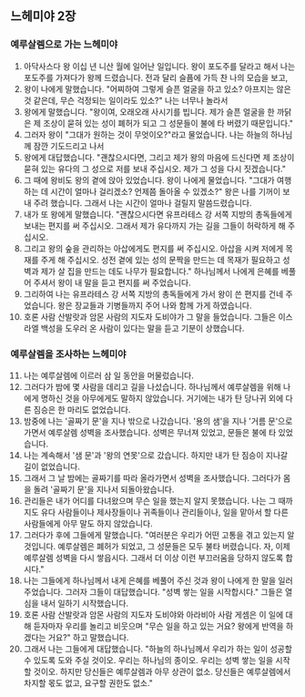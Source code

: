 ## 느헤미야 2장

### 예루살렘으로 가는 느헤미야
1. 아닥사스다 왕 이십 년 니산 월에 일어난 일입니다. 왕이 포도주를 달라고 해서 나는 포도주를 가져다가 왕께 드렸습니다. 전과 달리 슬픔에 가득 찬 나의 모습을 보고,
2. 왕이 나에게 말했습니다. "어찌하여 그렇게 슬픈 얼굴을 하고 있소? 아프지는 않은 것 같은데, 무슨 걱정되는 일이라도 있소?" 나는 너무나 놀라서
3. 왕에게 말했습니다. "왕이여, 오래오래 사시기를 빕니다. 제가 슬픈 얼굴을 한 까닭은 제 조상이 묻혀 있는 성이 폐허가 되고 그 성문들이 불에 타 버렸기 때문입니다."
4. 그러자 왕이 "그대가 원하는 것이 무엇이오?"라고 물었습니다. 나는 하늘의 하나님께 잠깐 기도드리고 나서
5. 왕에게 대답했습니다. "괜찮으시다면, 그리고 제가 왕의 마음에 드신다면 제 조상이 묻혀 있는 유다의 그 성으로 저를 보내 주십시오. 제가 그 성을 다시 짓겠습니다."
6. 그 때에 왕비도 왕의 곁에 앉아 있었습니다. 왕이 나에게 물었습니다. "그대가 여행하는 데 시간이 얼마나 걸리겠소? 언제쯤 돌아올 수 있겠소?" 왕은 나를 기꺼이 보내 주려 했습니다. 그래서 나는 시간이 얼마나 걸릴지 말씀드렸습니다.
7. 내가 또 왕에게 말했습니다. "괜찮으시다면 유프라테스 강 서쪽 지방의 총독들에게 보내는 편지를 써 주십시오. 그래서 제가 유다까지 가는 길을 그들이 허락하게 해 주십시오.
8. 그리고 왕의 숲을 관리하는 아삽에게도 편지를 써 주십시오. 아삽을 시켜 저에게 목재를 주게 해 주십시오. 성전 곁에 있는 성의 문짝을 만드는 데 목재가 필요하고 성벽과 제가 살 집을 만드는 데도 나무가 필요합니다." 하나님께서 나에게 은혜를 베풀어 주셔서 왕이 내 말을 듣고 편지를 써 주었습니다.
9. 그리하여 나는 유프라테스 강 서쪽 지방의 총독들에게 가서 왕이 쓴 편지를 건네 주었습니다. 왕은 장교들과 기병들까지 주어 나와 함께 가게 하였습니다.
10. 호론 사람 산발랏과 암몬 사람의 지도자 도비야가 그 말을 들었습니다. 그들은 이스라엘 백성을 도우러 온 사람이 있다는 말을 듣고 기분이 상했습니다.
### 예루살렘을 조사하는 느헤미야
11. 나는 예루살렘에 이르러 삼 일 동안을 머물렀습니다.
12. 그러다가 밤에 몇 사람을 데리고 길을 나섰습니다. 하나님께서 예루살렘을 위해 나에게 명하신 것을 아무에게도 말하지 않았습니다. 거기에는 내가 탄 당나귀 외에 다른 짐승은 한 마리도 없었습니다.
13. 밤중에 나는 '골짜기 문'을 지나 밖으로 나갔습니다. '용의 샘'을 지나 '거름 문'으로 가면서 예루살렘 성벽을 조사했습니다. 성벽은 무너져 있었고, 문들은 불에 타 있었습니다.
14. 나는 계속해서 '샘 문'과 '왕의 연못'으로 갔습니다. 하지만 내가 탄 짐승이 지나갈 길이 없었습니다.
15. 그래서 그 날 밤에는 골짜기를 따라 올라가면서 성벽을 조사했습니다. 그러다가 몸을 돌려 '골짜기 문'을 지나서 되돌아왔습니다.
16. 관리들은 내가 어디를 다녀왔으며 무슨 일을 했는지 알지 못했습니다. 나는 그 때까지도 유다 사람들이나 제사장들이나 귀족들이나 관리들이나, 일을 맡아서 할 다른 사람들에게 아무 말도 하지 않았습니다.
17. 그러다가 후에 그들에게 말했습니다. "여러분은 우리가 어떤 고통을 겪고 있는지 알 것입니다. 예루살렘은 폐허가 되었고, 그 성문들은 모두 불타 버렸습니다. 자, 이제 예루살렘 성벽을 다시 쌓읍시다. 그래서 더 이상 이런 부끄러움을 당하지 않도록 합시다."
18. 나는 그들에게 하나님께서 내게 은혜를 베풀어 주신 것과 왕이 나에게 한 말을 일러 주었습니다. 그러자 그들이 대답했습니다. "성벽 쌓는 일을 시작합시다." 그들은 열심을 내서 일하기 시작했습니다.
19. 호론 사람 산발랏과 암몬 사람의 지도자 도비야와 아라비아 사람 게셈은 이 일에 대해 듣자마자 우리를 놀리고 비웃으며 "무슨 일을 하고 있는 거요? 왕에게 반역을 하겠다는 거요?" 하고 말했습니다.
20. 그래서 나는 그들에게 대답했습니다. "하늘의 하나님께서 우리가 하는 일이 성공할 수 있도록 도와 주실 것이오. 우리는 하나님의 종이오. 우리는 성벽 쌓는 일을 시작할 것이오. 하지만 당신들은 예루살렘과 아무 상관이 없소. 당신들은 예루살렘에서 차지할 몫도 없고, 요구할 권한도 없소."
